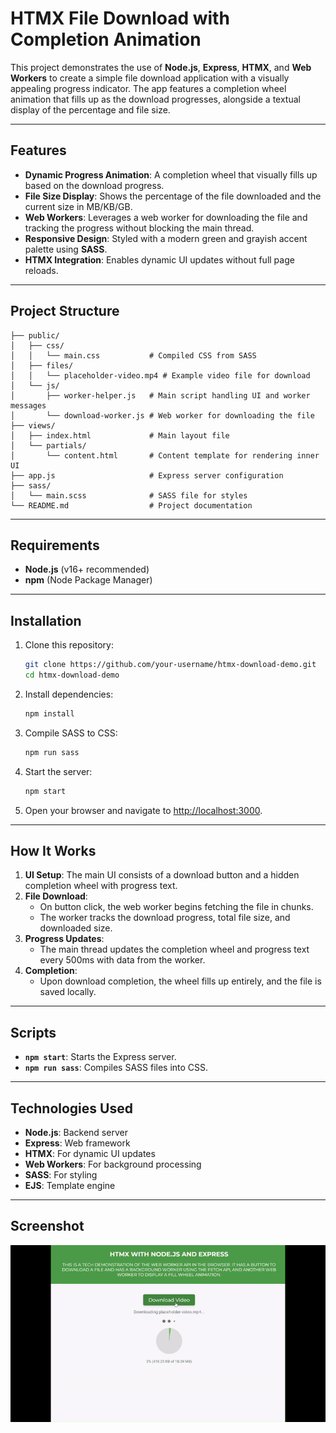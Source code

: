 # HTMX File Download with Completion Animation

This project demonstrates the use of **Node.js**, **Express**, **HTMX**, and **Web Workers** to create a simple file download application with a visually appealing progress indicator. The app features a completion wheel animation that fills up as the download progresses, alongside a textual display of the percentage and file size.

---

## Features

- **Dynamic Progress Animation**: A completion wheel that visually fills up based on the download progress.
- **File Size Display**: Shows the percentage of the file downloaded and the current size in MB/KB/GB.
- **Web Workers**: Leverages a web worker for downloading the file and tracking the progress without blocking the main thread.
- **Responsive Design**: Styled with a modern green and grayish accent palette using **SASS**.
- **HTMX Integration**: Enables dynamic UI updates without full page reloads.

---

## Project Structure

```plaintext
├── public/
│   ├── css/
│   │   └── main.css           # Compiled CSS from SASS
│   ├── files/
│   │   └── placeholder-video.mp4 # Example video file for download
│   └── js/
│       ├── worker-helper.js   # Main script handling UI and worker messages
│       └── download-worker.js # Web worker for downloading the file
├── views/
│   ├── index.html             # Main layout file
│   └── partials/
│       └── content.html       # Content template for rendering inner UI
├── app.js                     # Express server configuration
├── sass/
│   └── main.scss              # SASS file for styles
└── README.md                  # Project documentation
```

---

## Requirements

- **Node.js** (v16+ recommended)
- **npm** (Node Package Manager)

---

## Installation

1. Clone this repository:

   ```bash
   git clone https://github.com/your-username/htmx-download-demo.git
   cd htmx-download-demo
   ```

2. Install dependencies:

   ```bash
   npm install
   ```

3. Compile SASS to CSS:

   ```bash
   npm run sass
   ```

4. Start the server:

   ```bash
   npm start
   ```

5. Open your browser and navigate to [http://localhost:3000](http://localhost:3000).

---

## How It Works

1. **UI Setup**: The main UI consists of a download button and a hidden completion wheel with progress text.
2. **File Download**:
   - On button click, the web worker begins fetching the file in chunks.
   - The worker tracks the download progress, total file size, and downloaded size.
3. **Progress Updates**:
   - The main thread updates the completion wheel and progress text every 500ms with data from the worker.
4. **Completion**:
   - Upon download completion, the wheel fills up entirely, and the file is saved locally.

---

## Scripts

- **`npm start`**: Starts the Express server.
- **`npm run sass`**: Compiles SASS files into CSS.

---

## Technologies Used

- **Node.js**: Backend server
- **Express**: Web framework
- **HTMX**: For dynamic UI updates
- **Web Workers**: For background processing
- **SASS**: For styling
- **EJS**: Template engine

---

## Screenshot

![App Screenshot](./project-gif-screenshot.gif)
